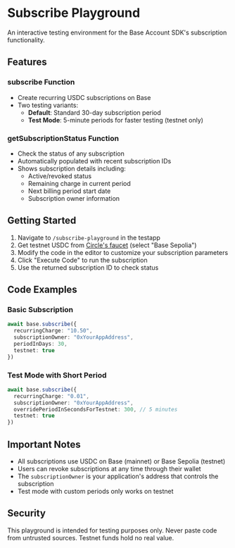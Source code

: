 # Subscribe Playground

An interactive testing environment for the Base Account SDK's subscription functionality.

## Features

### subscribe Function
- Create recurring USDC subscriptions on Base
- Two testing variants:
  - **Default**: Standard 30-day subscription period
  - **Test Mode**: 5-minute periods for faster testing (testnet only)

### getSubscriptionStatus Function
- Check the status of any subscription
- Automatically populated with recent subscription IDs
- Shows subscription details including:
  - Active/revoked status
  - Remaining charge in current period
  - Next billing period start date
  - Subscription owner information

## Getting Started

1. Navigate to `/subscribe-playground` in the testapp
2. Get testnet USDC from [Circle's faucet](https://faucet.circle.com/) (select "Base Sepolia")
3. Modify the code in the editor to customize your subscription parameters
4. Click "Execute Code" to run the subscription
5. Use the returned subscription ID to check status

## Code Examples

### Basic Subscription
```typescript
await base.subscribe({
  recurringCharge: "10.50",
  subscriptionOwner: "0xYourAppAddress",
  periodInDays: 30,
  testnet: true
})
```

### Test Mode with Short Period
```typescript
await base.subscribe({
  recurringCharge: "0.01",
  subscriptionOwner: "0xYourAppAddress",
  overridePeriodInSecondsForTestnet: 300, // 5 minutes
  testnet: true
})
```

## Important Notes

- All subscriptions use USDC on Base (mainnet) or Base Sepolia (testnet)
- Users can revoke subscriptions at any time through their wallet
- The `subscriptionOwner` is your application's address that controls the subscription
- Test mode with custom periods only works on testnet

## Security

This playground is intended for testing purposes only. Never paste code from untrusted sources. Testnet funds hold no real value.

